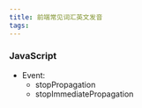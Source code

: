 ```yaml
---
title: 前端常见词汇英文发音
tags:
---
```



### JavaScript


+ Event:
    - stopPropagation
    - stopImmediatePropagation